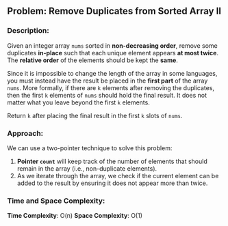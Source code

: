 ## Problem: Remove Duplicates from Sorted Array II

### Description:
Given an integer array `nums` sorted in **non-decreasing order**, remove some duplicates **in-place** such that each unique element appears **at most twice**. The **relative order** of the elements should be kept the **same**.

Since it is impossible to change the length of the array in some languages, you must instead have the result be placed in the **first part** of the array `nums`. More formally, if there are `k` elements after removing the duplicates, then the first `k` elements of `nums` should hold the final result. It does not matter what you leave beyond the first `k` elements.

Return `k` after placing the final result in the first `k` slots of `nums`.

### Approach:
We can use a two-pointer technique to solve this problem:
1. **Pointer `count`** will keep track of the number of elements that should remain in the array (i.e., non-duplicate elements).
2. As we iterate through the array, we check if the current element can be added to the result by ensuring it does not appear more than twice.


### Time and Space Complexity:
**Time Complexity**: O(n)
**Space Complexity**: O(1)
